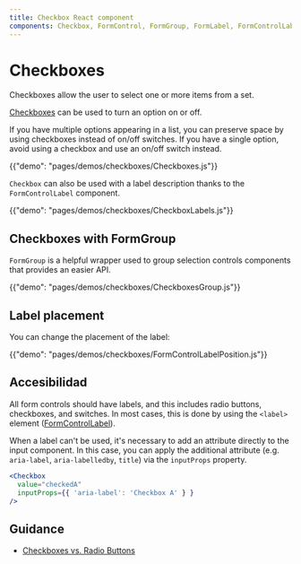 ```yaml
---
title: Checkbox React component
components: Checkbox, FormControl, FormGroup, FormLabel, FormControlLabel
---
```


# Checkboxes

<p class="description">Checkboxes allow the user to select one or more items from a set.</p>

[Checkboxes](https://material.io/design/components/selection-controls.html#checkboxes) can be used to turn an option on or off.

If you have multiple options appearing in a list, you can preserve space by using checkboxes instead of on/off switches. If you have a single option, avoid using a checkbox and use an on/off switch instead.

{{"demo": "pages/demos/checkboxes/Checkboxes.js"}}

`Checkbox` can also be used with a label description thanks to the `FormControlLabel` component.

{{"demo": "pages/demos/checkboxes/CheckboxLabels.js"}}

## Checkboxes with FormGroup

`FormGroup` is a helpful wrapper used to group selection controls components that provides an easier API.

{{"demo": "pages/demos/checkboxes/CheckboxesGroup.js"}}

## Label placement

You can change the placement of the label:

{{"demo": "pages/demos/checkboxes/FormControlLabelPosition.js"}}

## Accesibilidad

All form controls should have labels, and this includes radio buttons, checkboxes, and switches. In most cases, this is done by using the `<label>` element ([FormControlLabel](/api/form-control-label/)).

When a label can't be used, it's necessary to add an attribute directly to the input component. In this case, you can apply the additional attribute (e.g. `aria-label`, `aria-labelledby`, `title`) via the `inputProps` property.

```jsx
<Checkbox
  value="checkedA"
  inputProps={{ 'aria-label': 'Checkbox A' } }
/>
```

## Guidance

- [Checkboxes vs. Radio Buttons](https://www.nngroup.com/articles/checkboxes-vs-radio-buttons/)